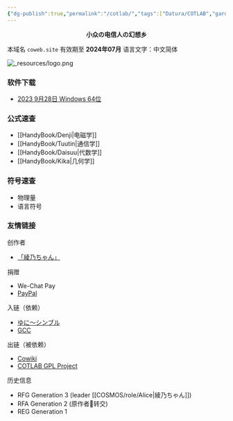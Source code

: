 ```yaml
---
{"dg-publish":true,"permalink":"/cotlab/","tags":["Datura/COTLAB","gardenEntry","gardenEntry","gardenEntry","gardenEntry","gardenEntry","gardenEntry","gardenEntry"],"noteIcon":""}
---
```




<center><b>小众の电信人の幻想乡</b></center>

本域名 `coweb.site` 有效期至 **2024年07月**
语言文字：中文简体

![_resources/logo.png](/img/user/_resources/logo.png)

### 软件下载

- [2023 9月28日 Windows 64位](https://movink.cn/release/cot.20230928w64.exe)


### 公式速查

- [[HandyBook/Denji\|电磁学]]
- [[HandyBook/Tuutin\|通信学]]
- [[HandyBook/Daisuu\|代数学]]
- [[HandyBook/Kika\|几何学]]

### 符号速查

- 物理量
- 语言符号

### 友情链接

创作者
- [「綾乃ちゃん」](https://space.bilibili.com/3546380379360009)

捐赠
- We-Chat Pay
- [PayPal](https://paypal.me/dosconio?country.x=C2&locale.x=zh_XC)

入链（依赖）
- [ゆに～シンブル](https://github.com/dosconio/unisym)
- [GCC](https://gcc.gnu.org/)

出链（被依赖）
- [Cowiki](https://coweb.site)
- [COTLAB GPL Project](https://github.com/dosconio/COTLAB)

历史信息
- RFG Generation 3 (leader [[COSMOS/role/Alice\|綾乃ちゃん]])
- RFA Generation 2 (原作者💐转交)
- REG Generation 1
